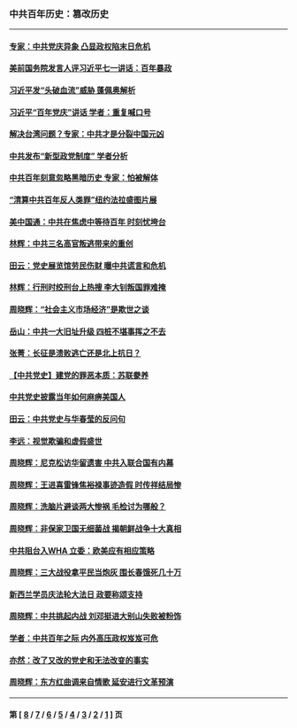 ### 中共百年历史：篡改历史
---
#### [专家：中共党庆异象 凸显政权陷末日危机](../../pages/nf1176115/n13067084.md?08050430) 
#### [美前国务院发言人评习近平七一讲话：百年暴政](../../pages/nf1176115/n13066986.md?08050430) 
#### [习近平发“头破血流”威胁 蓬佩奥解析](../../pages/nf1176115/n13063604.md?08050430) 
#### [习近平“百年党庆”讲话 学者：重复喊口号](../../pages/nf1176115/n13061411.md?08050430) 
#### [解决台湾问题？专家：中共才是分裂中国元凶](../../pages/nf1176115/n13060811.md?08050430) 
#### [中共发布“新型政党制度” 学者分析](../../pages/nf1176115/n13056354.md?08050430) 
#### [中共百年刻意忽略黑暗历史 专家：怕被解体](../../pages/nf1176115/n13056056.md?08050430) 
#### [“清算中共百年反人类罪”纽约法拉盛图片展](../../pages/nf1176115/n13052220.md?08050430) 
#### [美中国通：中共在焦虑中等待百年 时刻忧垮台](../../pages/nf1176115/n13048820.md?08050430) 
#### [林辉：中共三名高官叛逃带来的重创](../../pages/nf1176115/n13035206.md?08050430) 
#### [田云：党史展览馆劳民伤财 曝中共谎言和危机](../../pages/nf1176115/n13033900.md?08050430) 
#### [林辉：行刑时绞刑台上热搜 李大钊叛国罪难掩](../../pages/nf1176115/n13031965.md?08050430) 
#### [周晓辉：“社会主义市场经济”是欺世之谈](../../pages/nf1176115/n13024090.md?08050430) 
#### [岳山：中共一大旧址升级 四桩不堪事挥之不去](../../pages/nf1176115/n13021697.md?08050430) 
#### [张菁：长征是溃败逃亡还是北上抗日？](../../pages/nf1176115/n13020585.md?08050430) 
#### [【中共党史】建党的罪恶本质：苏联豢养](../../pages/nf1176115/n13011888.md?08050430) 
#### [中共党史披露当年如何麻痹美国人](../../pages/nf1176115/n12966400.md?08050430) 
#### [田云：中共党史与华春莹的反问句](../../pages/nf1176115/n12765178.md?08050430) 
#### [李远：视觉欺骗和虚假盛世](../../pages/nf1176115/n12993376.md?08050430) 
#### [周晓辉：尼克松访华留遗害 中共入联合国有内幕](../../pages/nf1176115/n12991422.md?08050430) 
#### [周晓辉：王进喜雷锋焦裕禄事迹造假 时传祥结局惨](../../pages/nf1176115/n12985497.md?08050430) 
#### [周晓辉：洗脑片避谈两大惨祸 毛检讨为哪般？](../../pages/nf1176115/n12971285.md?08050430) 
#### [周晓辉：非保家卫国无细菌战 揭朝鲜战争十大真相](../../pages/nf1176115/n12954161.md?08050430) 
#### [中共阻台入WHA 立委：欧美应有相应策略](../../pages/nf1176115/n12939343.md?08050430) 
#### [周晓辉：三大战役拿平民当炮灰 围长春饿死几十万](../../pages/nf1176115/n12934921.md?08050430) 
#### [新西兰学员庆法轮大法日 政要称颂支持](../../pages/nf1176115/n12932715.md?08050430) 
#### [周晓辉：中共挑起内战 刘邓挺进大别山失败被粉饰](../../pages/nf1176115/n12929004.md?08050430) 
#### [学者：中共百年之际 内外高压政权岌岌可危](../../pages/nf1176115/n12925426.md?08050430) 
#### [亦然：改了又改的党史和无法改变的事实](../../pages/nf1176115/n12919443.md?08050430) 
#### [周晓辉：东方红曲调来自情歌 延安进行文革预演](../../pages/nf1176115/n12914429.md?08050430) 

---
#### 第 [ [8](./8.md?08050430) / [7](./7.md?08050430) / [6](./6.md?08050430) / [5](./5.md?08050430) / [4](./4.md?08050430) / [3](./3.md?08050430) / [2](./2.md?08050430) / [1](./1.md?08050430) ] 页
